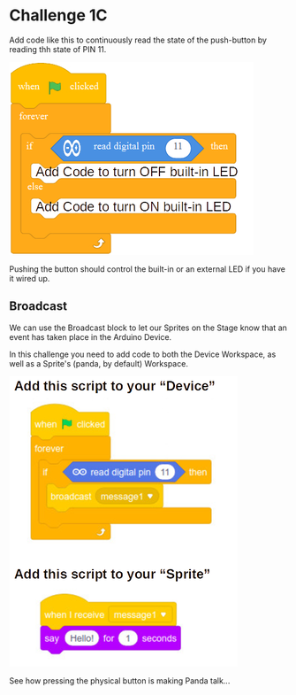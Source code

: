 Challenge 1C
===

Add code like this to continuously read the state of the push-button by reading thh state of PIN 11.

![](images/readpin.jpg)

Pushing the button should control the built-in or an external LED if you have it wired up.

## Broadcast

We can use the Broadcast block to let our Sprites on the Stage know that an event has taken place in the Arduino Device.

In this challenge you need to add code to both the Device Workspace, as well as a Sprite's (panda, by default) Workspace.

![](images/buttonbroadcast.jpg)

See how pressing the physical button is making Panda talk...